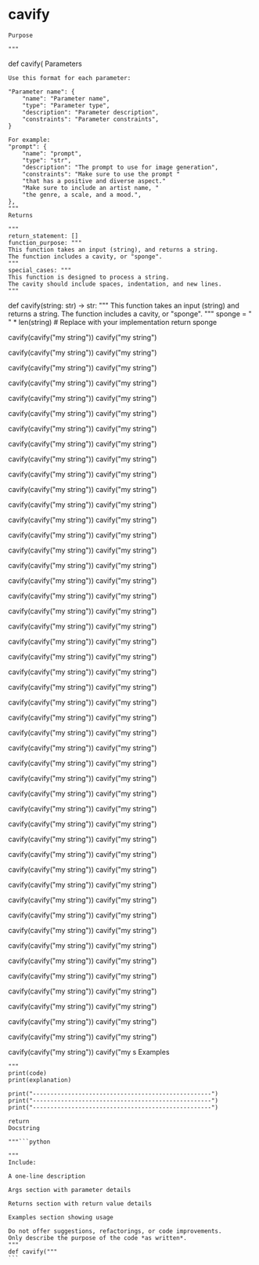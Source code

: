# cavify

    Purpose

    """


def cavify(
    Parameters

    Use this format for each parameter:

    "Parameter name": {
        "name": "Parameter name",
        "type": "Parameter type",
        "description": "Parameter description",
        "constraints": "Parameter constraints",
    }

    For example:
    "prompt": {
        "name": "prompt",
        "type": "str",
        "description": "The prompt to use for image generation",
        "constraints": "Make sure to use the prompt "
        "that has a positive and diverse aspect."
        "Make sure to include an artist name, "
        "the genre, a scale, and a mood.",
    },
    """
    Returns

    """
    return_statement: []
    function_purpose: """
    This function takes an input (string), and returns a string.
    The function includes a cavity, or "sponge".
    """
    special_cases: """
    This function is designed to process a string.
    The cavity should include spaces, indentation, and new lines.
    """


def cavify(string: str) -> str:
    """
    This function takes an input (string) and returns a string.
    The function includes a cavity, or "sponge".
    """
    sponge = " " * len(string)  # Replace with your implementation
    return sponge


cavify(cavify("my string"))
cavify("my string")


cavify(cavify("my string"))
cavify("my string")


cavify(cavify("my string"))
cavify("my string")


cavify(cavify("my string"))
cavify("my string")


cavify(cavify("my string"))
cavify("my string")


cavify(cavify("my string"))
cavify("my string")


cavify(cavify("my string"))
cavify("my string")


cavify(cavify("my string"))
cavify("my string")


cavify(cavify("my string"))
cavify("my string")


cavify(cavify("my string"))
cavify("my string")


cavify(cavify("my string"))
cavify("my string")


cavify(cavify("my string"))
cavify("my string")


cavify(cavify("my string"))
cavify("my string")


cavify(cavify("my string"))
cavify("my string")


cavify(cavify("my string"))
cavify("my string")


cavify(cavify("my string"))
cavify("my string")


cavify(cavify("my string"))
cavify("my string")


cavify(cavify("my string"))
cavify("my string")


cavify(cavify("my string"))
cavify("my string")


cavify(cavify("my string"))
cavify("my string")


cavify(cavify("my string"))
cavify("my string")


cavify(cavify("my string"))
cavify("my string")


cavify(cavify("my string"))
cavify("my string")


cavify(cavify("my string"))
cavify("my string")


cavify(cavify("my string"))
cavify("my string")


cavify(cavify("my string"))
cavify("my string")


cavify(cavify("my string"))
cavify("my string")


cavify(cavify("my string"))
cavify("my string")


cavify(cavify("my string"))
cavify("my string")


cavify(cavify("my string"))
cavify("my string")


cavify(cavify("my string"))
cavify("my string")


cavify(cavify("my string"))
cavify("my string")


cavify(cavify("my string"))
cavify("my string")


cavify(cavify("my string"))
cavify("my string")


cavify(cavify("my string"))
cavify("my string")


cavify(cavify("my string"))
cavify("my string")


cavify(cavify("my string"))
cavify("my string")


cavify(cavify("my string"))
cavify("my string")


cavify(cavify("my string"))
cavify("my string")


cavify(cavify("my string"))
cavify("my string")


cavify(cavify("my string"))
cavify("my string")


cavify(cavify("my string"))
cavify("my string")


cavify(cavify("my string"))
cavify("my string")


cavify(cavify("my string"))
cavify("my string")


cavify(cavify("my string"))
cavify("my string")


cavify(cavify("my string"))
cavify("my string")


cavify(cavify("my string"))
cavify("my string")


cavify(cavify("my string"))
cavify("my s
    Examples

    """
    print(code)
    print(explanation)

    print("---------------------------------------------------")
    print("---------------------------------------------------")
    print("---------------------------------------------------")

    return
    Docstring

    """```python

    """
    Include:

    A one-line description

    Args section with parameter details

    Returns section with return value details

    Examples section showing usage

    Do not offer suggestions, refactorings, or code improvements.
    Only describe the purpose of the code *as written*.
    """
    def cavify("""
    ```